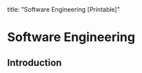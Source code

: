 <frontmatter>
title: "Software Engineering [Printable]"
</frontmatter>

<link rel="stylesheet" href="{{baseUrl}}/css/textbook.css">

<div class="website-content">

<div id="main">

# Software Engineering

## Introduction

<include src="introduction/prosAndCons/unit-inParent-asFlat-print.md" boilerplate />

</div>

</div>
